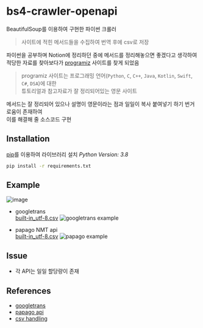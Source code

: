 # bs4-crawler-openapi
BeautifulSoup를 이용하여 구현한 파이썬 크롤러
> 사이트에 적힌 메서드들을 수집하여 번역 후에 csv로 저장

파이썬을 공부하며 Notion에 정리하던 중에 메서드를 정리해놓으면 좋겠다고 생각하여  
적당한 자료를 찾아보다가 [programiz](https://www.programiz.com/) 사이트를 찾게 되었음
> programiz 사이트는 프로그래밍 언어(`Python`, `C`, `C++`, `Java`, `Kotlin`, `Swift`, `C#`, `DSA`)에 대한   
튜토리얼과 참고자료가 잘 정리되어있는 영문 사이트

메서드는 잘 정리되어 있으나 설명이 영문이라는 점과 일일이 복사 붙여넣기 하기 번거로움이 존재하여  
이를 해결해 줄 소스코드 구현

## Installation
[pip](https://pip.pypa.io/en/stable/)를 이용하여 라이브러리 설치 *Python Version: 3.8*
```bash
pip install -r requirements.txt
```

## Example

![image](https://user-images.githubusercontent.com/46367323/78461800-01639000-7707-11ea-835c-a30c7705f4d1.png)

- googletrans  
[built-in_utf-8.csv](https://github.com/leeyongjoo/bs4-crawler-openapi/blob/master/sites/programiz_python_methods/google/built-in_utf-8.csv)
![googletrans example](https://user-images.githubusercontent.com/46367323/78461840-599a9200-7707-11ea-8bed-469ec44eb0f7.png)

- papago NMT api  
[built-in_utf-8.csv](https://github.com/leeyongjoo/bs4-crawler-openapi/blob/master/sites/programiz_python_methods/nmt/built-in_utf-8.csv)
![papago example](https://user-images.githubusercontent.com/46367323/78461813-1dffc800-7707-11ea-9efb-21111c172522.png)


## Issue
- 각 API는 일일 할당량이 존재

## References
- [googletrans](https://blog.naver.com/PostView.nhn?blogId=esak97&logNo=221706630976)
- [papago api](https://tariat.tistory.com/383)
- [csv handling](http://blog.naver.com/PostView.nhn?blogId=kiddwannabe&logNo=221274278923&parentCategoryNo=&categoryNo=35&viewDate=&isShowPopularPosts=false&from=postView)
